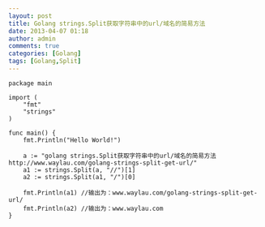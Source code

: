 ```yaml
---
layout: post
title: Golang strings.Split获取字符串中的url/域名的简易方法
date: 2013-04-07 01:18
author: admin
comments: true
categories: [Golang]
tags: [Golang,Split]
---
```

	package main
	
	import (
		"fmt"
		"strings"
	)
	
	func main() {
		fmt.Println("Hello World!")
	
		a := "golang strings.Split获取字符串中的url/域名的简易方法http://www.waylau.com/golang-strings-split-get-url/"
		a1 := strings.Split(a, "//")[1]
		a2 := strings.Split(a1, "/")[0]
	
		fmt.Println(a1) //输出为：www.waylau.com/golang-strings-split-get-url/
		fmt.Println(a2) //输出为：www.waylau.com
	}

